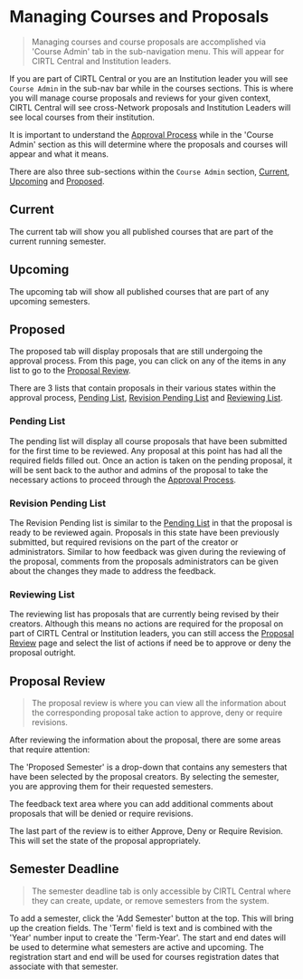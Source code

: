# Managing Courses and Proposals
> Managing courses and course proposals are accomplished via 'Course Admin' tab in the sub-navigation menu. This will appear for CIRTL Central and Institution leaders.

If you are part of CIRTL Central or you are an Institution leader you will see `Course Admin` in the sub-nav bar while in the courses sections. This is where you will manage course proposals and reviews for your given context, CIRTL Central will see cross-Network proposals and Institution Leaders will see local courses from their institution.

It is important to understand the [Approval Process](/1.0.0/courses/creating-courses#approval-process) while in the 'Course Admin' section as this will determine where the proposals and courses will appear and what it means.

There are also three sub-sections within the `Course Admin` section, [Current](#current), [Upcoming](#upcoming) and [Proposed](#proposed).

## Current
The current tab will show you all published courses that are part of the current running semester.

## Upcoming
The upcoming tab will show all published courses that are part of any upcoming semesters.

## Proposed
The proposed tab will display proposals that are still undergoing the approval process. From this page, you can click on any of the items in any list to go to the [Proposal Review](#proposal-review).

There are 3 lists that contain proposals in their various states within the approval process, [Pending List](#pending-list), [Revision Pending List](#revision-pending-list) and [Reviewing List](#reviewing-list).

### Pending List
The pending list will display all course proposals that have been submitted for the first time to be reviewed. Any proposal at this point has had all the required fields filled out. Once an action is taken on the pending proposal, it will be sent back to the author and admins of the proposal to take the necessary actions to proceed through the [Approval Process](/1.0.0/courses/creating-courses#approval-process).

### Revision Pending List
The Revision Pending list is similar to the [Pending List](#pending-list) in that the proposal is ready to be reviewed again. Proposals in this state have been previously submitted, but required revisions on the part of the creator or administrators. Similar to how feedback was given during the reviewing of the proposal, comments from the proposals administrators can be given about the changes they made to address the feedback.

### Reviewing List
The reviewing list has proposals that are currently being revised by their creators. Although this means no actions are required for the proposal on part of CIRTL Central or Institution leaders, you can still access the [Proposal Review](#proposal-review) page and select the list of actions if need be to approve or deny the proposal outright.

## Proposal Review
> The proposal review is where you can view all the information about the corresponding proposal take action to approve, deny or require revisions.

After reviewing the information about the proposal, there are some areas that require attention: 

The 'Proposed Semester' is a drop-down that contains any semesters that have been selected by the proposal creators. By selecting the semester, you are approving them for their requested semesters.

The feedback text area where you can add additional comments about proposals that will be denied or require revisions.

The last part of the review is to either Approve, Deny or Require Revision. This will set the state of the proposal appropriately.

## Semester Deadline
> The semester deadline tab is only accessible by CIRTL Central where they can create, update, or remove semesters from the system.

To add a semester, click the 'Add Semester' button at the top. This will bring up the creation fields. The 'Term' field is text and is combined with the 'Year' number input to create the 'Term-Year'. The start and end dates will be used to determine what semesters are active and upcoming. The registration start and end will be used for courses registration dates that associate with that semester.